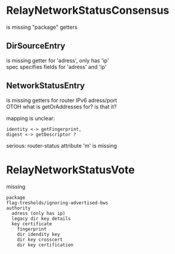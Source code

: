 # RelayNetworkStatusConsensus

is missing "package" getters  


## DirSourceEntry

is missing getter for 'adress', only has 'ip'  
spec specifies fields for 'adress' and 'ip'

## NetworkStatusEntry

is missing getters for router IPv6 adress/port   
OTOH what is getOrAddresses for? is that it?

mapping is unclear:  
   
    identity <-> getFingerprint,   
    digest <-> getDescriptor ?

serious: router-status attribute 'm' is missing
    
    
# RelayNetworkStatusVote

missing 

    package
    flag-tresholds/ignoring-advertised-bws
    authority
      adress (only has ip)
      legacy dir key details
      key certificate
        fingerprint
        dir idendity key
        dir key crosscert
        dir key certification
        